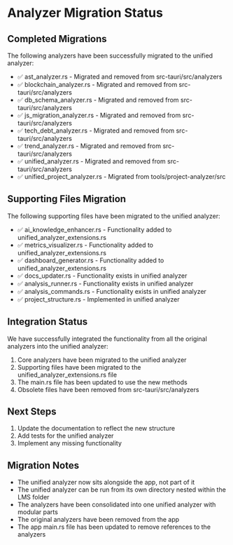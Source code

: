 # Analyzer Migration Status

## Completed Migrations

The following analyzers have been successfully migrated to the unified analyzer:

- ✅ ast_analyzer.rs - Migrated and removed from src-tauri/src/analyzers
- ✅ blockchain_analyzer.rs - Migrated and removed from src-tauri/src/analyzers
- ✅ db_schema_analyzer.rs - Migrated and removed from src-tauri/src/analyzers
- ✅ js_migration_analyzer.rs - Migrated and removed from src-tauri/src/analyzers
- ✅ tech_debt_analyzer.rs - Migrated and removed from src-tauri/src/analyzers
- ✅ trend_analyzer.rs - Migrated and removed from src-tauri/src/analyzers
- ✅ unified_analyzer.rs - Migrated and removed from src-tauri/src/analyzers
- ✅ unified_project_analyzer.rs - Migrated from tools/project-analyzer/src

## Supporting Files Migration

The following supporting files have been migrated to the unified analyzer:

- ✅ ai_knowledge_enhancer.rs - Functionality added to unified_analyzer_extensions.rs
- ✅ metrics_visualizer.rs - Functionality added to unified_analyzer_extensions.rs
- ✅ dashboard_generator.rs - Functionality added to unified_analyzer_extensions.rs
- ✅ docs_updater.rs - Functionality exists in unified analyzer
- ✅ analysis_runner.rs - Functionality exists in unified analyzer
- ✅ analysis_commands.rs - Functionality exists in unified analyzer
- ✅ project_structure.rs - Implemented in unified analyzer

## Integration Status

We have successfully integrated the functionality from all the original analyzers into the unified analyzer:

1. Core analyzers have been migrated to the unified analyzer
2. Supporting files have been migrated to the unified_analyzer_extensions.rs file
3. The main.rs file has been updated to use the new methods
4. Obsolete files have been removed from src-tauri/src/analyzers

## Next Steps

1. Update the documentation to reflect the new structure
2. Add tests for the unified analyzer
3. Implement any missing functionality

## Migration Notes

- The unified analyzer now sits alongside the app, not part of it
- The unified analyzer can be run from its own directory nested within the LMS folder
- The analyzers have been consolidated into one unified analyzer with modular parts
- The original analyzers have been removed from the app
- The app main.rs file has been updated to remove references to the analyzers
